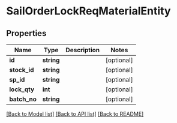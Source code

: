 # SailOrderLockReqMaterialEntity

## Properties
Name | Type | Description | Notes
------------ | ------------- | ------------- | -------------
**id** | **string** |  | [optional] 
**stock_id** | **string** |  | [optional] 
**sp_id** | **string** |  | [optional] 
**lock_qty** | **int** |  | [optional] 
**batch_no** | **string** |  | [optional] 

[[Back to Model list]](../README.md#documentation-for-models) [[Back to API list]](../README.md#documentation-for-api-endpoints) [[Back to README]](../README.md)


